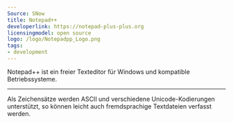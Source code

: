 ```yaml
---
Source: SNow
title: Notepad++
developerlink: https://notepad-plus-plus.org
licensingmodel: open source
logo: /logo/Notepadpp_Logo.png
tags:
- development
---
```

Notepad++ ist ein freier Texteditor für Windows und kompatible Betriebssysteme.

---

Als Zeichensätze werden ASCII und verschiedene Unicode-Kodierungen unterstützt, so können leicht auch fremdsprachige Textdateien verfasst werden. 
